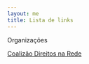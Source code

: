 ```yaml
---
layout: me
title: Lista de links
---
```


Organizações

[Coalizão Direitos na Rede](https://direitosnarede.org.br/)
